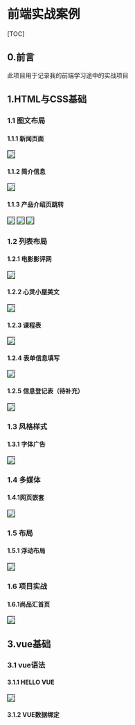 # 前端实战案例

[TOC]

## 0.前言

此项目用于记录我的前端学习途中的实战项目

## 1.HTML与CSS基础

### 1.1 图文布局

#### 1.1.1 新闻页面 


<img border="1" src="./preview/1.1/1.1.1.png">

#### 1.1.2 简介信息

<img border="1" src="./preview/1.1/1.1.2.png">

#### 1.1.3 产品介绍页跳转

<img border="1" src="./preview/1.1/1.1.3.1.png">
<img border="1" src="./preview/1.1/1.1.3.2.png">
<img border="1" src="./preview/1.1/1.1.3.3.png">

### 1.2 列表布局

#### 1.2.1 电影影评网

<img border="1" src="./preview/1.2/1.2.1.jpg">

#### 1.2.2 心灵小屋美文

<img border="1" src="./preview/1.2/1.2.2.png">

#### 1.2.3 课程表

<img border="1" src="./preview/1.2/1.2.3.png">

#### 1.2.4 表单信息填写

<img border="1" src="./preview/1.2/1.2.4.png">

#### 1.2.5 信息登记表（待补充）

<img border="1" src="./preview/1.2/1.2.5.jpg">

### 1.3 风格样式

#### 1.3.1 字体广告

<img border="1" src="./preview/1.3/1.3.1.png">

### 1.4 多媒体

#### 1.4.1网页嵌套

<img border="1" src="./preview/1.4/1.4.1.png">

### 1.5 布局

#### 1.5.1 浮动布局

<img border="1" src="./preview/1.5/1.5.1.png">

### 1.6 项目实战

####  1.6.1尚品汇首页

<img border="1" src="./preview/1.6/1.6.1.png">


## 3.vue基础

### 3.1 vue语法

#### 3.1.1  HELLO VUE

<img border="1" src="./preview/3.1/3.1.1.png">

#### 3.1.2  VUE数据绑定


